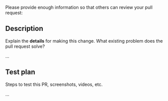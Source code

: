 Please provide enough information so that others can review your pull request:

<!-- You can skip this if you're fixing a typo or adding an app to the Showcase. -->

## Description

Explain the **details** for making this change. What existing problem does the pull request solve?

<!-- Example: When "Adding a function to do X", explain why it is necessary to have a way to do X. -->

...


## Test plan

Steps to test this PR, screenshots, videos, etc.

...
